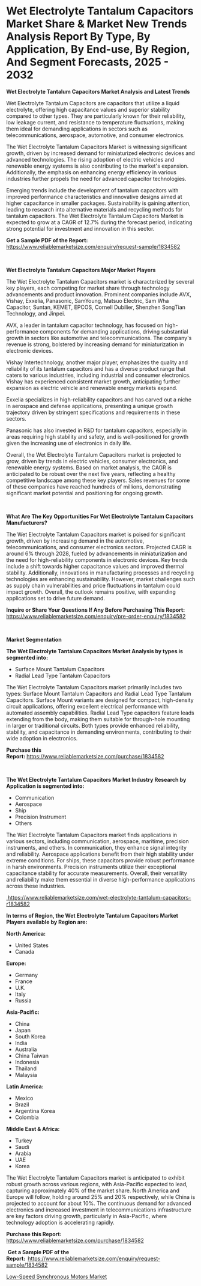 <p><h1>Wet Electrolyte Tantalum Capacitors Market Share & Market New Trends Analysis Report By Type, By Application, By End-use, By Region, And Segment Forecasts, 2025 - 2032</h1></p><p><strong>Wet Electrolyte Tantalum Capacitors Market Analysis and Latest Trends</strong></p>
<p><p>Wet Electrolyte Tantalum Capacitors are capacitors that utilize a liquid electrolyte, offering high capacitance values and superior stability compared to other types. They are particularly known for their reliability, low leakage current, and resistance to temperature fluctuations, making them ideal for demanding applications in sectors such as telecommunications, aerospace, automotive, and consumer electronics.</p><p>The Wet Electrolyte Tantalum Capacitors Market is witnessing significant growth, driven by increased demand for miniaturized electronic devices and advanced technologies. The rising adoption of electric vehicles and renewable energy systems is also contributing to the market's expansion. Additionally, the emphasis on enhancing energy efficiency in various industries further propels the need for advanced capacitor technologies.</p><p>Emerging trends include the development of tantalum capacitors with improved performance characteristics and innovative designs aimed at higher capacitance in smaller packages. Sustainability is gaining attention, leading to research into alternative materials and recycling methods for tantalum capacitors. The Wet Electrolyte Tantalum Capacitors Market is expected to grow at a CAGR of 12.7% during the forecast period, indicating strong potential for investment and innovation in this sector.</p></p>
<p><strong>Get a Sample PDF of the Report:&nbsp;</strong> <a href="https://www.reliablemarketsize.com/enquiry/request-sample/1834582?utm_campaign=3458&utm_medium=2&utm_source=Github&utm_content=ia&utm_term=06042025&utm_id=wet-electrolyte-tantalum-capacitors">https://www.reliablemarketsize.com/enquiry/request-sample/1834582</a></p>
<p>&nbsp;</p>
<p><strong>Wet Electrolyte Tantalum Capacitors Major Market Players</strong></p>
<p><p>The Wet Electrolyte Tantalum Capacitors market is characterized by several key players, each competing for market share through technology advancements and product innovation. Prominent companies include AVX, Vishay, Exxelia, Panasonic, SamYoung, Matsuo Electric, Sam Wha Capacitor, Suntan, KEMET, EPCOS, Cornell Dubilier, Shenzhen SongTian Technology, and Jinpei.</p><p>AVX, a leader in tantalum capacitor technology, has focused on high-performance components for demanding applications, driving substantial growth in sectors like automotive and telecommunications. The company's revenue is strong, bolstered by increasing demand for miniaturization in electronic devices.</p><p>Vishay Intertechnology, another major player, emphasizes the quality and reliability of its tantalum capacitors and has a diverse product range that caters to various industries, including industrial and consumer electronics. Vishay has experienced consistent market growth, anticipating further expansion as electric vehicle and renewable energy markets expand.</p><p>Exxelia specializes in high-reliability capacitors and has carved out a niche in aerospace and defense applications, presenting a unique growth trajectory driven by stringent specifications and requirements in these sectors.</p><p>Panasonic has also invested in R&D for tantalum capacitors, especially in areas requiring high stability and safety, and is well-positioned for growth given the increasing use of electronics in daily life.</p><p>Overall, the Wet Electrolyte Tantalum Capacitors market is projected to grow, driven by trends in electric vehicles, consumer electronics, and renewable energy systems. Based on market analysis, the CAGR is anticipated to be robust over the next five years, reflecting a healthy competitive landscape among these key players. Sales revenues for some of these companies have reached hundreds of millions, demonstrating significant market potential and positioning for ongoing growth.</p></p>
<p>&nbsp;</p>
<p><strong>What Are The Key Opportunities For Wet Electrolyte Tantalum Capacitors Manufacturers?</strong></p>
<p><p>The Wet Electrolyte Tantalum Capacitors market is poised for significant growth, driven by increasing demand in the automotive, telecommunications, and consumer electronics sectors. Projected CAGR is around 6% through 2028, fueled by advancements in miniaturization and the need for high-reliability components in electronic devices. Key trends include a shift towards higher capacitance values and improved thermal stability. Additionally, innovations in manufacturing processes and recycling technologies are enhancing sustainability. However, market challenges such as supply chain vulnerabilities and price fluctuations in tantalum could impact growth. Overall, the outlook remains positive, with expanding applications set to drive future demand.</p></p>
<p><strong>Inquire or Share Your Questions If Any Before Purchasing This Report:</strong> <a href="https://www.reliablemarketsize.com/enquiry/pre-order-enquiry/1834582?utm_campaign=3458&utm_medium=2&utm_source=Github&utm_content=ia&utm_term=06042025&utm_id=wet-electrolyte-tantalum-capacitors">https://www.reliablemarketsize.com/enquiry/pre-order-enquiry/1834582</a></p>
<p>&nbsp;</p>
<p><strong>Market Segmentation</strong></p>
<p><strong>The Wet Electrolyte Tantalum Capacitors Market Analysis by types is segmented into:</strong></p>
<p><ul><li>Surface Mount Tantalum Capacitors</li><li>Radial Lead Type Tantalum Capacitors</li></ul></p>
<p><p>The Wet Electrolyte Tantalum Capacitors market primarily includes two types: Surface Mount Tantalum Capacitors and Radial Lead Type Tantalum Capacitors. Surface Mount variants are designed for compact, high-density circuit applications, offering excellent electrical performance with automated assembly capabilities. Radial Lead Type capacitors feature leads extending from the body, making them suitable for through-hole mounting in larger or traditional circuits. Both types provide enhanced reliability, stability, and capacitance in demanding environments, contributing to their wide adoption in electronics.</p></p>
<p><strong>Purchase this Report:&nbsp;</strong><a href="https://www.reliablemarketsize.com/purchase/1834582?utm_campaign=3458&utm_medium=2&utm_source=Github&utm_content=ia&utm_term=06042025&utm_id=wet-electrolyte-tantalum-capacitors">https://www.reliablemarketsize.com/purchase/1834582</a></p>
<p>&nbsp;</p>
<p><strong>The Wet Electrolyte Tantalum Capacitors Market Industry Research by Application is segmented into:</strong></p>
<p><ul><li>Communication</li><li>Aerospace</li><li>Ship</li><li>Precision Instrument</li><li>Others</li></ul></p>
<p><p>The Wet Electrolyte Tantalum Capacitors market finds applications in various sectors, including communication, aerospace, maritime, precision instruments, and others. In communication, they enhance signal integrity and reliability. Aerospace applications benefit from their high stability under extreme conditions. For ships, these capacitors provide robust performance in harsh environments. Precision instruments utilize their exceptional capacitance stability for accurate measurements. Overall, their versatility and reliability make them essential in diverse high-performance applications across these industries.</p></p>
<p><a href="https://www.reliablemarketsize.com/wet-electrolyte-tantalum-capacitors-r1834582?utm_campaign=3458&utm_medium=2&utm_source=Github&utm_content=ia&utm_term=06042025&utm_id=wet-electrolyte-tantalum-capacitors">&nbsp;https://www.reliablemarketsize.com/wet-electrolyte-tantalum-capacitors-r1834582</a></p>
<p><strong>In terms of Region, the Wet Electrolyte Tantalum Capacitors Market Players available by Region are:</strong></p>
<p>
    <p> <strong> North America: </strong>
        <ul>
            <li>United States</li>
            <li>Canada</li>
        </ul>
        </p> 
    <p> <strong> Europe: </strong>
        <ul>
            <li>Germany</li>
            <li>France</li>
            <li>U.K.</li>
            <li>Italy</li>
            <li>Russia</li>
        </ul>
        </p> 
    <p> <strong> Asia-Pacific: </strong>
        <ul>
            <li>China</li>
            <li>Japan</li>
            <li>South Korea</li>
            <li>India</li>
            <li>Australia</li>
            <li>China Taiwan</li>
            <li>Indonesia</li>
            <li>Thailand</li>
            <li>Malaysia</li>
        </ul>
        </p> 
    <p> <strong> Latin America: </strong>
        <ul>
            <li>Mexico</li>
            <li>Brazil</li>
            <li>Argentina Korea</li>
            <li>Colombia</li>
        </ul>
        </p> 
    <p> <strong> Middle East & Africa: </strong>
        <ul>
            <li>Turkey</li>
            <li>Saudi</li>
            <li>Arabia</li>
            <li>UAE</li>
            <li>Korea</li>
        </ul>
    </p>
    </p>
<p><p>The Wet Electrolyte Tantalum Capacitors market is anticipated to exhibit robust growth across various regions, with Asia-Pacific expected to lead, capturing approximately 40% of the market share. North America and Europe will follow, holding around 25% and 20% respectively, while China is projected to account for about 10%. The continuous demand for advanced electronics and increased investment in telecommunications infrastructure are key factors driving growth, particularly in Asia-Pacific, where technology adoption is accelerating rapidly.</p></p>
<p><strong>Purchase this Report: </strong><a href="https://www.reliablemarketsize.com/purchase/1834582?utm_campaign=3458&utm_medium=2&utm_source=Github&utm_content=ia&utm_term=06042025&utm_id=wet-electrolyte-tantalum-capacitors">https://www.reliablemarketsize.com/purchase/1834582</a></p>
<p>&nbsp;<strong>Get a Sample PDF of the Report:&nbsp;&nbsp;</strong><a href="https://www.reliablemarketsize.com/enquiry/request-sample/1834582?utm_campaign=3458&utm_medium=2&utm_source=Github&utm_content=ia&utm_term=06042025&utm_id=wet-electrolyte-tantalum-capacitors">https://www.reliablemarketsize.com/enquiry/request-sample/1834582</a></p>
<p><strong></strong></p>
<p><p><a href="https://github.com/rigelciara0p/Market-Research-Report-List-1/blob/main/low-speed-synchronous-motors-market.md?utm_campaign=3458&utm_medium=2&utm_source=Github&utm_content=ia&utm_term=06042025&utm_id=wet-electrolyte-tantalum-capacitors">Low-Speed Synchronous Motors Market</a></p></p>